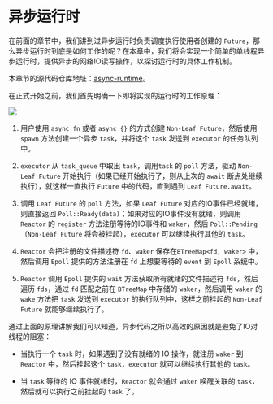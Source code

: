# 异步运行时

在前面的章节中，我们讲到过异步运行时负责调度执行使用者创建的 `Future`，那么异步运行时到底是如何工作的呢？在本章中，我们将会实现一个简单的单线程异步运行时，提供异步的网络IO读写操作，以探讨运行时的具体工作机制。

本章节的源代码仓库地址：[async-runtime](https://github.com/night-cruise/async-runtime)。

在正式开始之前，我们首先明确一下即将实现的运行时的工作原理：

![](imgs/async-runtime.png)



1. 用户使用 `async fn` 或者 `async {}` 的方式创建 `Non-Leaf Future`，然后使用 `spawn` 方法创建一个异步 `task`，并将这个 `task` 发送到 `executor` 的任务队列中。

   

2. `executor` 从 `task_queue` 中取出 `task`，调用`task` 的 `poll` 方法，驱动 `Non-Leaf Future` 开始执行（如果已经开始执行了，则从上次的 `await` 断点处继续执行），就这样一直执行 `Future` 中的代码，直到遇到 `Leaf Future.await`。

   

3. 调用 `Leaf Future` 的 `poll` 方法，如果 `Leaf Future` 对应的IO事件已经就绪，则直接返回 `Poll::Ready(data)`；如果对应的IO事件没有就绪，则调用 `Reactor` 的 `register` 方法注册等待的IO事件和 `waker`，然后 `Poll::Pending`（`Non-Leaf Future` 将会被挂起），`executor` 可以继续执行其他的 `task`。

   

4. `Reactor` 会把注册的文件描述符 `fd`、`waker` 保存在`BTreeMap<fd, waker>` 中，然后调用 `Epoll` 提供的方法注册在 `fd` 上想要等待的 `event` 到 `Epoll` 系统中。

   

5. `Reactor` 调用 `Epoll` 提供的 `wait` 方法获取所有就绪的文件描述符 `fds`，然后遍历 `fds`，通过 `fd` 匹配之前在 `BTreeMap` 中存储的 `waker`，然后调用 `waker` 的 `wake` 方法把 `task` 发送到 `executor` 的执行队列中，这样之前挂起的 `Non-Leaf Future` 就能够继续执行了。

   

通过上面的原理讲解我们可以知道，异步代码之所以高效的原因就是避免了IO对线程的阻塞：

* 当执行一个 `task` 时，如果遇到了没有就绪的 IO 操作，就注册 `waker` 到 `Reactor` 中，然后挂起这个 `task`，`executor` 就可以继续执行其他的 `task`。

* 当 `task` 等待的 IO 事件就绪时，`Reactor` 就会通过 `waker` 唤醒关联的 `task`，然后就可以执行之前挂起的 `task` 了。

